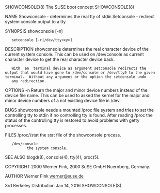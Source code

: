 SHOWCONSOLE(8)                                                                              The SUSE boot concept                                                                              SHOWCONSOLE(8)



NAME
       Showconsole - determines the real tty of stdin
       Setconsole - redirect system console output to a tty

SYNOPSIS
       showconsole [-n]

       setconsole [-r|/dev/tty<xy>]

DESCRIPTION
       showconsole determines the real character device of the current system console.  This can be used on /dev/console as current character device to get the real character device back.

       With  an  terminal device as argument setconsole redirects the output that would have gone to /dev/console or /dev/tty0 to the given terminal.  Without any argument or the option the setconsole undo
       any redirection.

OPTIONS
       -n     Return the major and minor device numbers instead of the device file name.  This can be used to asked the kernel for the major and minor device numbers of a not existing device file in /dev.

BUGS
       showconsole needs a mounted /proc file system and tries to set the controlling tty to stdin if no controlling tty is found.  After reading /proc the status of the  controlling  tty  is  restored  to
       avoid problems with getty processes.

FILES
       /proc/<pid of showconsole>/stat
              the stat file of the showconsole process.

       /dev/console
              the system console.

SEE ALSO
       blogd(8), console(4), tty(4), proc(5).

COPYRIGHT
       2000 Werner Fink, 2000 SuSE GmbH Nuernberg, Germany.

AUTHOR
       Werner Fink <werner@suse.de>



3rd Berkeley Distribution                                                                        Jan 14, 2016                                                                                  SHOWCONSOLE(8)
